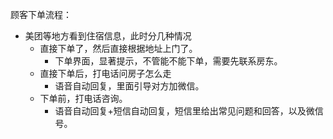 顾客下单流程：
- 美团等地方看到住宿信息，此时分几种情况
	- 直接下单了，然后直接根据地址上门了。
		- 下单界面，显著提示，不管能不能下单，需要先联系房东。
	- 直接下单后，打电话问房子怎么走
		- 语音自动回复，里面引导对方加微信。
	- 下单前，打电话咨询。
		- 语音自动回复+短信自动回复，短信里给出常见问题和回答，以及微信号。